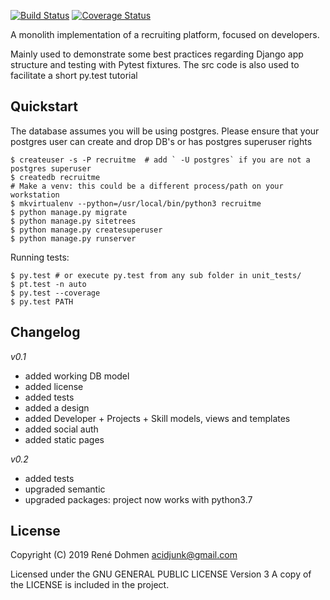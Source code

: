 [![Build Status](https://travis-ci.org/acidjunk/django-scrumboard.svg?branch=master)](https://travis-ci.org/acidjunk/django-scrumboard) [![Coverage Status](https://coveralls.io/repos/acidjunk/django-scrumboard/badge.svg?branch=master)](https://coveralls.io/r/acidjunk/django-scrumboard?branch=master)

A monolith implementation of a recruiting platform, focused on developers.

Mainly used to demonstrate some best practices regarding Django app structure and testing 
with Pytest fixtures. The src code is also used to facilitate a short py.test tutorial

Quickstart
----------

The database assumes you will be using postgres. Please ensure that your postgres user 
can create and drop DB's or has postgres superuser rights


```
$ createuser -s -P recruitme  # add ` -U postgres` if you are not a postgres superuser  
$ createdb recruitme
# Make a venv: this could be a different process/path on your workstation
$ mkvirtualenv --python=/usr/local/bin/python3 recruitme
$ python manage.py migrate
$ python manage.py sitetrees
$ python manage.py createsuperuser
$ python manage.py runserver
```

Running tests:

```
$ py.test # or execute py.test from any sub folder in unit_tests/
$ pt.test -n auto
$ py.test --coverage
$ py.test PATH 
```

Changelog
---------
*v0.1*
- added working DB model
- added license
- added tests
- added a design
- added Developer + Projects + Skill models, views and templates
- added social auth
- added static pages

*v0.2*
- added tests
- upgraded semantic
- upgraded packages: project now works with python3.7


License
-------
Copyright (C) 2019 René Dohmen <acidjunk@gmail.com>

Licensed under the GNU GENERAL PUBLIC LICENSE Version 3
A copy of the LICENSE is included in the project.
